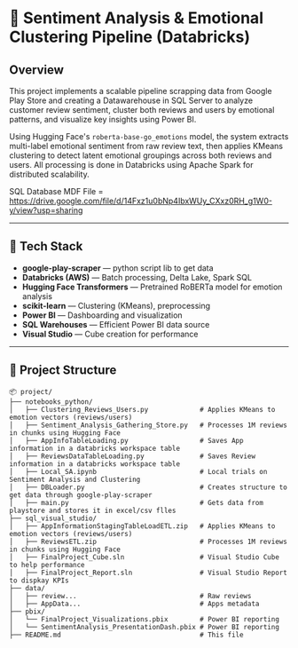 # 🧠 Sentiment Analysis & Emotional Clustering Pipeline (Databricks)

## Overview

This project implements a scalable pipeline scrapping data from Google Play Store and creating a Datawarehouse in SQL Server to analyze customer review sentiment, cluster both reviews and users by emotional patterns, and visualize key insights using Power BI.

Using Hugging Face's `roberta-base-go_emotions` model, the system extracts multi-label emotional sentiment from raw review text, then applies KMeans clustering to detect latent emotional groupings across both reviews and users. All processing is done in Databricks using Apache Spark for distributed scalability.

SQL Database MDF File = https://drive.google.com/file/d/14Fxz1u0bNp4IbxWUy_CXxz0RH_g1W0-y/view?usp=sharing

---

## 🔧 Tech Stack

- **google-play-scraper** — python script lib to get data 
- **Databricks (AWS)** — Batch processing, Delta Lake, Spark SQL
- **Hugging Face Transformers** — Pretrained RoBERTa model for emotion analysis
- **scikit-learn** — Clustering (KMeans), preprocessing
- **Power BI** — Dashboarding and visualization
- **SQL Warehouses** — Efficient Power BI data source
- **Visual Studio** — Cube creation for performance

---

## 📁 Project Structure

```plaintext
📦 project/
├── notebooks_python/
│   ├── Clustering_Reviews_Users.py             # Applies KMeans to emotion vectors (reviews/users)
│   ├── Sentiment_Analysis_Gathering_Store.py   # Processes 1M reviews in chunks using Hugging Face
│   ├── AppInfoTableLoading.py                  # Saves App information in a databricks workspace table
│   ├── ReviewsDataTableLoading.py              # Saves Review information in a databricks workspace table
│   ├── Local_SA.ipynb                          # Local trials on Sentiment Analysis and Clustering
│   ├── DBLoader.py                             # Creates structure to get data through google-play-scraper
│   ├── main.py                                 # Gets data from playstore and stores it in excel/csv flles
├── sql_visual_studio/
│   ├── AppInformationStagingTableLoadETL.zip   # Applies KMeans to emotion vectors (reviews/users)
│   ├── ReviewsETL.zip                          # Processes 1M reviews in chunks using Hugging Face
│   ├── FinalProject_Cube.sln                   # Visual Studio Cube to help performance        
│   ├── FinalProject_Report.sln                 # Visual Studio Report to dispkay KPIs
├── data/
│   ├── review...                               # Raw reviews
│   ├── AppData...                              # Apps metadata
├── pbix/
│   └── FinalProject_Visualizations.pbix        # Power BI reporting
│   └── SentimentAnalysis_PresentationDash.pbix # Power BI reporting
├── README.md                                   # This file


